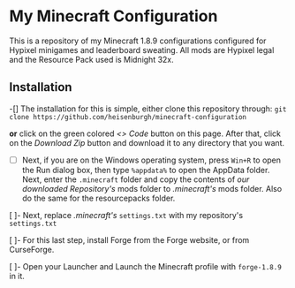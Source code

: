 # My Minecraft Configuration
This is a repository of my Minecraft 1.8.9 configurations configured for Hypixel minigames and leaderboard sweating. All mods are Hypixel legal and the Resource Pack used is Midnight 32x.

## Installation
-[] The installation for this is simple, either clone this repository through:
```git clone https://github.com/heisenburgh/minecraft-configuration```

**or** click on the green colored *<> Code* button on this page. After that, click on the *Download Zip* button and download it to any directory that you want.

-[ ] Next, if you are on the Windows operating system, press ```Win+R``` to open the Run dialog box, then type ```%appdata%``` to open the AppData folder. Next, enter the ```.minecraft``` folder and copy the contents of *our downloaded Repository's* mods folder to *.minecraft's* mods folder. Also do the same for the resourcepacks folder.

[ ]- Next, replace *.minecraft's* ```settings.txt``` with my repository's ```settings.txt```

[ ]- For this last step, install Forge from the Forge website, or from CurseForge. 

[ ]- Open your Launcher and Launch the Minecraft profile with ```forge-1.8.9``` in it.


